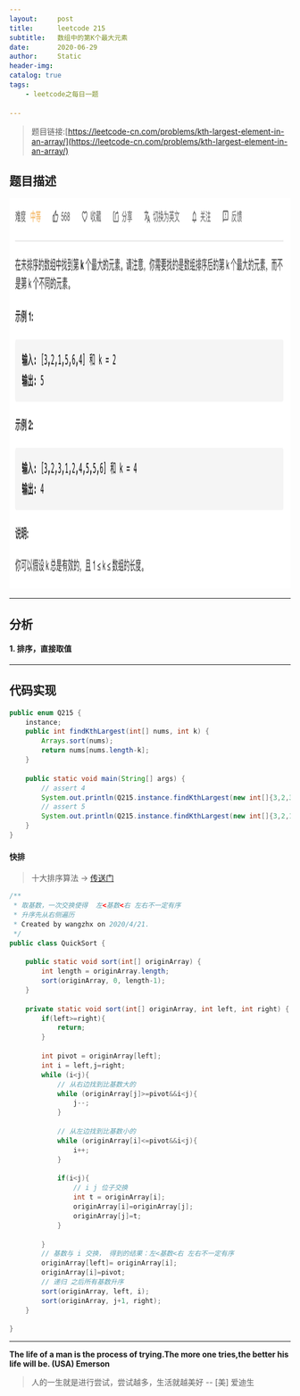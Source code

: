 ```yaml
---
layout:     post
title:      leetcode 215
subtitle:   数组中的第K个最大元素
date:       2020-06-29
author:     Static
header-img: 
catalog: true
tags:
    - leetcode之每日一题
    
---
```


> 题目链接:[https://leetcode-cn.com/problems/kth-largest-element-in-an-array/](https://leetcode-cn.com/problems/kth-largest-element-in-an-array/)

## 题目描述

<html>
    <img src="/img/leetcode/leetcode-215.png" width="700" height="700" /> 
</html>

---

## 分析

#### 1. 排序，直接取值

---

## 代码实现

```java
public enum Q215 {
    instance;
    public int findKthLargest(int[] nums, int k) {
        Arrays.sort(nums);
        return nums[nums.length-k];
    }

    public static void main(String[] args) {
        // assert 4
        System.out.println(Q215.instance.findKthLargest(new int[]{3,2,3,1,2,4,5,5,6},4));
        // assert 5
        System.out.println(Q215.instance.findKthLargest(new int[]{3,2,1,5,6,4},2));
    }
}
```

#### 快排

> 十大排序算法 -> [传送门](https://github.com/whvixd/study/tree/release-2020/demo/src/main/java/com/github/whvixd/demo/algorithm/sort)

```java
/**
 * 取基数，一次交换使得  左<基数<右 左右不一定有序
 * 升序先从右侧遍历
 * Created by wangzhx on 2020/4/21.
 */
public class QuickSort {

    public static void sort(int[] originArray) {
        int length = originArray.length;
        sort(originArray, 0, length-1);
    }

    private static void sort(int[] originArray, int left, int right) {
        if(left>=right){
            return;
        }

        int pivot = originArray[left];
        int i = left,j=right;
        while (i<j){
            // 从右边找到比基数大的
            while (originArray[j]>=pivot&&i<j){
                j--;
            }

            // 从左边找到比基数小的
            while (originArray[i]<=pivot&&i<j){
                i++;
            }

            if(i<j){
                // i j 位子交换
                int t = originArray[i];
                originArray[i]=originArray[j];
                originArray[j]=t;
            }

        }
        // 基数与 i 交换， 得到的结果：左<基数<右 左右不一定有序
        originArray[left]= originArray[i];
        originArray[i]=pivot;
        // 递归 之后所有基数升序
        sort(originArray, left, i);
        sort(originArray, j+1, right);
    }

}
```

---

**The life of a man is the process of trying.The more one tries,the better his life will be. (USA) Emerson**

> 人的一生就是进行尝试，尝试越多，生活就越美好  -- \[美] 爱迪生